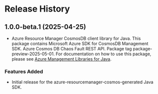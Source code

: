 # Release History

## 1.0.0-beta.1 (2025-04-25)

- Azure Resource Manager CosmosDB client library for Java. This package contains Microsoft Azure SDK for CosmosDB Management SDK. Azure Cosmos DB Chaos Fault REST API. Package tag package-preview-2025-05-01. For documentation on how to use this package, please see [Azure Management Libraries for Java](https://aka.ms/azsdk/java/mgmt).
### Features Added

- Initial release for the azure-resourcemanager-cosmos-generated Java SDK.
